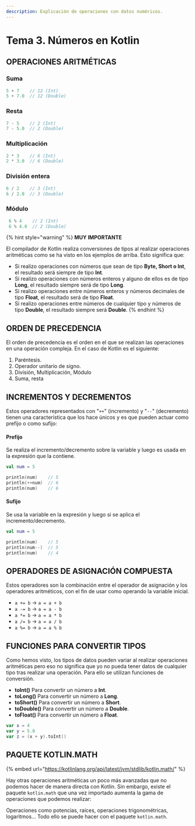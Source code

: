 ```yaml
---
description: Explicación de operaciones con datos numéricos.
---
```


# Tema 3. Números en Kotlin

## OPERACIONES ARITMÉTICAS

### Suma

```kotlin
5 + 7    // 12 (Int)
5 + 7.0  // 12 (Double)
```

### Resta

```kotlin
7 - 5    // 2 (Int)
7 - 5.0  // 2 (Double)
```

### Multiplicación

```kotlin
2 * 3    // 6 (Int)
2 * 3.0  // 6 (Double)
```

### División entera

```kotlin
6 / 2    // 3 (Int)
6 / 2.0  // 3 (Double)
```

### Módulo&#x20;

```kotlin
 6 % 4    // 2 (Int)
 6 % 4.0  // 2 (Double)
```

{% hint style="warning" %}
**MUY IMPORTANTE**

El compilador de Kotlin realiza conversiones de tipos al realizar operaciones aritméticas como se ha visto en los ejemplos de arriba. Esto significa que:

* Si realizo operaciones con números que sean de tipo **Byte, Short o Int**, el resultado será siempre de tipo **Int**.
* Si realizo operaciones con números enteros y alguno de ellos es de tipo **Long**, el resultado siempre será de tipo **Long**.
* Si realizo operaciones entre números enteros y números decimales de tipo **Float**, el resultado será de tipo **Float**.
* Si realizo operaciones entre números de cualquier tipo y números de tipo **Double**, el resultado siempre será **Double**.
{% endhint %}

## ORDEN DE PRECEDENCIA

El orden de precedencia es el orden en el que se realizan las operaciones en una operación compleja. En el caso de Kotlin es el siguiente:

1. Paréntesis.
2. Operador unitario de signo.
3. División, Multiplicación, Módulo
4. Suma, resta

## INCREMENTOS Y DECREMENTOS

Estos operadores representados con "`++`" (incremento) y "`--`" (decremento) tienen una característica que los hace únicos y es que pueden actuar como prefijo o como sufijo:

#### Prefijo

Se realiza el incremento/decremento sobre la variable y luego es usada en la expresión que la contiene.

```kotlin
val num = 5

println(num)    // 5
println(++num)  // 6
println(num)    // 6
```

#### Sufijo

Se usa la variable en la expresión y luego si se aplica el incremento/decremento.

```kotlin
val num = 5

println(num)    // 5
println(num--)  // 5
println(num)    // 4
```

## OPERADORES DE ASIGNACIÓN COMPUESTA

Estos operadores son la combinación entre el operador de asignación y los operadores aritméticos, con el fin de usar como operando la variable inicial.

* `a += b` -> `a = a + b`
* `a -= b` -> `a = a - b`
* `a *= b` -> `a = a * b`
* `a /= b` -> `a = a / b`
* `a %= b` -> `a = a % b`

## FUNCIONES PARA CONVERTIR TIPOS

Como hemos visto, los tipos de datos pueden variar al realizar operaciones aritméticas pero eso no significa que yo no pueda tener datos de cualquier tipo tras realizar una operación. Para ello se utilizan funciones de conversión.

* **toInt()** Para convertir un número a **Int**.
* **toLong()** Para convertir un número a **Long**.
* **toShort()** Para convertir un número a **Short**.
* **toDouble()** Para convertir un número a **Double**.
* **toFloat()** Para convertir un número a **Float**.

```kotlin
var x = 4
var y = 5.0
var z = (x + y).toInt() 
```

## PAQUETE  KOTLIN.MATH

{% embed url="https://kotlinlang.org/api/latest/jvm/stdlib/kotlin.math/" %}

Hay otras operaciones aritméticas un poco más avanzadas que no podemos hacer de manera directa con Kotlin. Sin embargo, existe el paquete `kotlin.math` que una vez importado aumenta la gama de operaciones que podemos realizar:

Operaciones como potencias, raíces, operaciones trigonométricas, logaritmos... Todo ello se puede hacer con el paquete `kotlin.math`.
